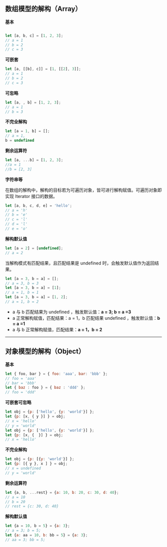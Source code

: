 ## 数组模型的解构（Array）

**基本**

```js

let [a, b, c] = [1, 2, 3]; 
// a = 1 
// b = 2 
// c = 3

```

**可嵌套**

```js
let [a, [[b], c]] = [1, [[2], 3]]; 
// a = 1 
// b = 2 
// c = 3
```

**可忽略**

```js
let [a, , b] = [1, 2, 3]; 
// a = 1 
// b = 3
```

**不完全解构**
```js
let [a = 1, b] = []; 
// a = 1, 
b = undefined
```

**剩余运算符**
```js
let [a, ...b] = [1, 2, 3]; 
//a = 1 
//b = [2, 3]
```

**字符串等**

在数组的解构中，解构的目标若为可遍历对象，皆可进行解构赋值。可遍历对象即实现 Iterator 接口的数据。
```js
let [a, b, c, d, e] = 'hello'; 
// a = 'h' 
// b = 'e' 
// c = 'l' 
// d = 'l' 
// e = 'o'
```

**解构默认值**
```js
let [a = 2] = [undefined]; 
// a = 2
```

当解构模式有匹配结果，且匹配结果是 undefined 时，会触发默认值作为返回结果。
```js
let [a = 3, b = a] = [];     
// a = 3, b = 3 
let [a = 3, b = a] = [1];    
// a = 1, b = 1 
let [a = 3, b = a] = [1, 2]; 
// a = 1, b = 2
```

- a 与 b 匹配结果为 undefined ，触发默认值：**a = 3; b = a =3**
- a 正常解构赋值，匹配结果：a = 1，b 匹配结果 undefined ，触发默认值：**b = a =1**
- a 与 b 正常解构赋值，匹配结果：**a = 1，b = 2**

------

## 对象模型的解构（Object）

**基本**
```js
let { foo, bar } = { foo: 'aaa', bar: 'bbb' }; 
// foo = 'aaa' 
// bar = 'bbb'  
let { baz : foo } = { baz : 'ddd' }; 
// foo = 'ddd'
```

**可嵌套可忽略**
```js
let obj = {p: ['hello', {y: 'world'}] }; 
let {p: [x, { y }] } = obj; 
// x = 'hello' 
// y = 'world' 
let obj = {p: ['hello', {y: 'world'}] }; 
let {p: [x, {  }] } = obj; 
// x = 'hello'
```

**不完全解构**
```js
let obj = {p: [{y: 'world'}] }; 
let {p: [{ y }, x ] } = obj; 
// x = undefined 
// y = 'world'
```

**剩余运算符**
```js
let {a, b, ...rest} = {a: 10, b: 20, c: 30, d: 40}; 
// a = 10 
// b = 20 
// rest = {c: 30, d: 40}
```

**解构默认值**
```js
let {a = 10, b = 5} = {a: 3}; 
// a = 3; b = 5; 
let {a: aa = 10, b: bb = 5} = {a: 3}; 
// aa = 3; bb = 5;
```